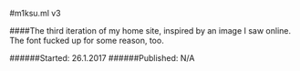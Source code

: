 #m1ksu.ml v3

####The third iteration of my home site, inspired by an image I saw online. The font fucked up for some reason, too.

######Started: 26.1.2017
######Published: N/A
